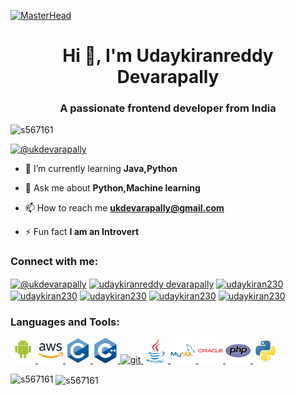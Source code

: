 [![MasterHead](https://img.freepik.com/free-photo/be-change-inspired-active-thunder-website_53876-133793.jpg?size=626&ext=jpg&ga=GA1.1.101016857.1693952413&semt=ais)](https://github.com/S567161)

<h1 align="center">Hi 👋, I'm Udaykiranreddy Devarapally</h1>
<h3 align="center">A passionate frontend developer from India</h3>

<p align="left"> <img src="https://komarev.com/ghpvc/?username=s567161&label=Profile%20views&color=0e75b6&style=flat" alt="s567161" /> </p>

<p align="left"> <a href="https://twitter.com/@ukdevarapally" target="blank"><img src="https://img.shields.io/twitter/follow/@ukdevarapally?logo=twitter&style=for-the-badge" alt="@ukdevarapally" /></a> </p>

- 🌱 I’m currently learning **Java,Python**

- 💬 Ask me about **Python,Machine learning**

- 📫 How to reach me **ukdevarapally@gmail.com**

- ⚡ Fun fact **I am an Introvert**

<h3 align="left">Connect with me:</h3>
<p align="left">
<a href="https://twitter.com/@ukdevarapally" target="blank"><img align="center" src="https://raw.githubusercontent.com/rahuldkjain/github-profile-readme-generator/master/src/images/icons/Social/twitter.svg" alt="@ukdevarapally" height="30" width="40" /></a>
<a href="https://linkedin.com/in/udaykiranreddy devarapally" target="blank"><img align="center" src="https://raw.githubusercontent.com/rahuldkjain/github-profile-readme-generator/master/src/images/icons/Social/linked-in-alt.svg" alt="udaykiranreddy devarapally" height="30" width="40" /></a>
<a href="https://instagram.com/udaykiran230" target="blank"><img align="center" src="https://raw.githubusercontent.com/rahuldkjain/github-profile-readme-generator/master/src/images/icons/Social/instagram.svg" alt="udaykiran230" height="30" width="40" /></a>
<a href="https://www.codechef.com/users/udaykiran230" target="blank"><img align="center" src="https://cdn.jsdelivr.net/npm/simple-icons@3.1.0/icons/codechef.svg" alt="udaykiran230" height="30" width="40" /></a>
<a href="https://www.hackerrank.com/udaykiran230" target="blank"><img align="center" src="https://raw.githubusercontent.com/rahuldkjain/github-profile-readme-generator/master/src/images/icons/Social/hackerrank.svg" alt="udaykiran230" height="30" width="40" /></a>
<a href="https://codeforces.com/profile/udaykiran230" target="blank"><img align="center" src="https://raw.githubusercontent.com/rahuldkjain/github-profile-readme-generator/master/src/images/icons/Social/codeforces.svg" alt="udaykiran230" height="30" width="40" /></a>
<a href="https://www.leetcode.com/udaykiran230" target="blank"><img align="center" src="https://raw.githubusercontent.com/rahuldkjain/github-profile-readme-generator/master/src/images/icons/Social/leet-code.svg" alt="udaykiran230" height="30" width="40" /></a>
</p>

<h3 align="left">Languages and Tools:</h3>
<p align="left"> <a href="https://developer.android.com" target="_blank" rel="noreferrer"> <img src="https://raw.githubusercontent.com/devicons/devicon/master/icons/android/android-original-wordmark.svg" alt="android" width="40" height="40"/> </a> <a href="https://aws.amazon.com" target="_blank" rel="noreferrer"> <img src="https://raw.githubusercontent.com/devicons/devicon/master/icons/amazonwebservices/amazonwebservices-original-wordmark.svg" alt="aws" width="40" height="40"/> </a> <a href="https://www.cprogramming.com/" target="_blank" rel="noreferrer"> <img src="https://raw.githubusercontent.com/devicons/devicon/master/icons/c/c-original.svg" alt="c" width="40" height="40"/> </a> <a href="https://www.w3schools.com/cpp/" target="_blank" rel="noreferrer"> <img src="https://raw.githubusercontent.com/devicons/devicon/master/icons/cplusplus/cplusplus-original.svg" alt="cplusplus" width="40" height="40"/> </a> <a href="https://git-scm.com/" target="_blank" rel="noreferrer"> <img src="https://www.vectorlogo.zone/logos/git-scm/git-scm-icon.svg" alt="git" width="40" height="40"/> </a> <a href="https://www.java.com" target="_blank" rel="noreferrer"> <img src="https://raw.githubusercontent.com/devicons/devicon/master/icons/java/java-original.svg" alt="java" width="40" height="40"/> </a> <a href="https://www.mysql.com/" target="_blank" rel="noreferrer"> <img src="https://raw.githubusercontent.com/devicons/devicon/master/icons/mysql/mysql-original-wordmark.svg" alt="mysql" width="40" height="40"/> </a> <a href="https://www.oracle.com/" target="_blank" rel="noreferrer"> <img src="https://raw.githubusercontent.com/devicons/devicon/master/icons/oracle/oracle-original.svg" alt="oracle" width="40" height="40"/> </a> <a href="https://www.php.net" target="_blank" rel="noreferrer"> <img src="https://raw.githubusercontent.com/devicons/devicon/master/icons/php/php-original.svg" alt="php" width="40" height="40"/> </a> <a href="https://www.python.org" target="_blank" rel="noreferrer"> <img src="https://raw.githubusercontent.com/devicons/devicon/master/icons/python/python-original.svg" alt="python" width="40" height="40"/> </a> </p>

<p><img align="left" src="https://github-readme-stats.vercel.app/api/top-langs?username=s567161&show_icons=true&locale=en&layout=compact" alt="s567161" /></p>

<p>&nbsp;<img align="center" src="https://github-readme-stats.vercel.app/api?username=s567161&show_icons=true&locale=en" alt="s567161" /></p>
